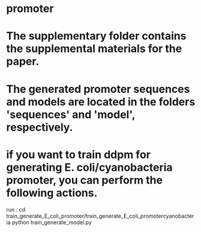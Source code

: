 # promoter
# The supplementary folder contains the supplemental materials for the paper.
# The generated promoter sequences and models are located in the folders 'sequences' and 'model', respectively.
# if you want to train ddpm for generating E. coli/cyanobacteria promoter, you can perform the following actions.
run :
cd train_generate_E_coli_promoter/train_generate_E_coli_promotercyanobacteria
python train_generate_model.py
